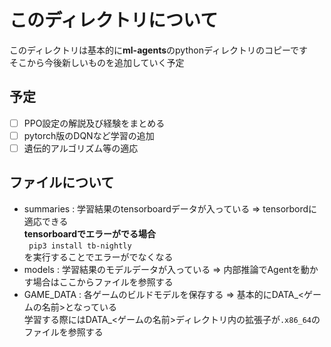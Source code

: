 # このディレクトリについて
このディレクトリは基本的に**ml-agents**のpythonディレクトリのコピーです  
そこから今後新しいものを追加していく予定

## 予定
- [ ] PPO設定の解説及び経験をまとめる
- [ ] pytorch版のDQNなど学習の追加
- [ ] 遺伝的アルゴリズム等の適応

## ファイルについて
+ summaries : 学習結果のtensorboardデータが入っている => tensorbordに適応できる  
**tensorboardでエラーがでる場合**  
```  pip3 install tb-nightly ```  
を実行することでエラーがでなくなる
+ models : 学習結果のモデルデータが入っている => 内部推論でAgentを動かす場合はここからファイルを参照する
+ GAME\_DATA : 各ゲームのビルドモデルを保存する => 基本的にDATA\_<ゲームの名前>となっている  
学習する際にはDATA\_<ゲームの名前>ディレクトリ内の拡張子が```.x86_64```のファイルを参照する
